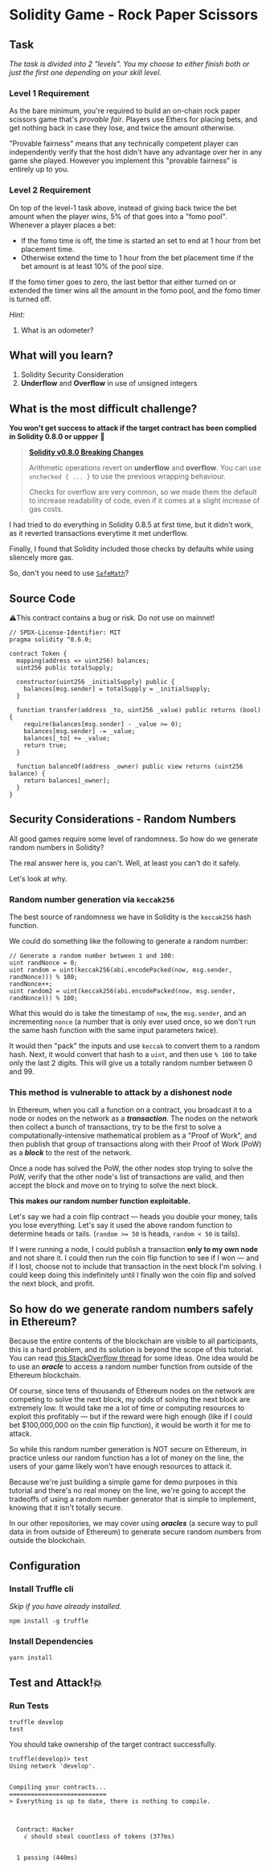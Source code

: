 # Solidity Game - Rock Paper Scissors

## Task

_The task is divided into 2 "levels". You my choose to either finish both or just the first one depending on your skill level._

### Level 1 Requirement

As the bare minimum, you're required to build an on-chain rock paper scissors game that's _provable fair_. Players use Ethers for placing bets, and get nothing back in case they lose, and twice the amount otherwise.

"Provable fairness" means that any technically competent player can independently verify that the host didn't have any advantage over her in any game she played. However you implement this "provable fairness" is entirely up to you.

### Level 2 Requirement

On top of the level-1 task above, instead of giving back twice the bet amount when the player wins, 5% of that goes into a "fomo pool". Whenever a player places a bet:

- If the fomo time is off, the time is started an set to end at 1 hour from bet placement time.
- Otherwise extend the time to 1 hour from the bet placement time if the bet amount is at least 10% of the pool size.

If the fomo timer goes to zero, the last bettor that either turned on or extended the timer wins all the amount in the fomo pool, and the fomo timer is turned off.

_Hint:_

1. What is an odometer?

## What will you learn?

1. Solidity Security Consideration
2. **Underflow** and **Overflow** in use of unsigned integers

## What is the most difficult challenge?

**You won't get success to attack if the target contract has been complied in Solidity 0.8.0 or uppper** 🤔

> [**Solidity v0.8.0 Breaking Changes**](https://docs.soliditylang.org/en/v0.8.5/080-breaking-changes.html?highlight=underflow#silent-changes-of-the-semantics)
>
> Arithmetic operations revert on **underflow** and **overflow**. You can use `unchecked { ... }` to use the previous wrapping behaviour.
>
> Checks for overflow are very common, so we made them the default to increase readability of code, even if it comes at a slight increase of gas costs.

I had tried to do everything in Solidity 0.8.5 at first time, but it didn't work, as it reverted transactions everytime it met underflow.

Finally, I found that Solidity included those checks by defaults while using sliencely more gas.

So, don't you need to use [`SafeMath`](https://github.com/OpenZeppelin/openzeppelin-contracts/blob/master/contracts/utils/math/SafeMath.sol)?

## Source Code

⚠️This contract contains a bug or risk. Do not use on mainnet!

```solidity
// SPDX-License-Identifier: MIT
pragma solidity ^0.6.0;

contract Token {
  mapping(address => uint256) balances;
  uint256 public totalSupply;

  constructor(uint256 _initialSupply) public {
    balances[msg.sender] = totalSupply = _initialSupply;
  }

  function transfer(address _to, uint256 _value) public returns (bool) {
    require(balances[msg.sender] - _value >= 0);
    balances[msg.sender] -= _value;
    balances[_to] += _value;
    return true;
  }

  function balanceOf(address _owner) public view returns (uint256 balance) {
    return balances[_owner];
  }
}

```

## Security Considerations - Random Numbers

All good games require some level of randomness. So how do we generate random numbers in Solidity?

The real answer here is, you can't. Well, at least you can't do it safely.

Let's look at why.

### Random number generation via `keccak256`

The best source of randomness we have in Solidity is the `keccak256` hash function.

We could do something like the following to generate a random number:

```
// Generate a random number between 1 and 100:
uint randNonce = 0;
uint random = uint(keccak256(abi.encodePacked(now, msg.sender, randNonce))) % 100;
randNonce++;
uint random2 = uint(keccak256(abi.encodePacked(now, msg.sender, randNonce))) % 100;
```

What this would do is take the timestamp of `now`, the `msg.sender`, and an incrementing `nonce` (a number that is only ever used once, so we don't run the same hash function with the same input parameters twice).

It would then "pack" the inputs and use `keccak` to convert them to a random hash. Next, it would convert that hash to a `uint`, and then use `% 100` to take only the last 2 digits. This will give us a totally random number between 0 and 99.

### This method is vulnerable to attack by a dishonest node

In Ethereum, when you call a function on a contract, you broadcast it to a node or nodes on the network as a **_transaction_**. The nodes on the network then collect a bunch of transactions, try to be the first to solve a computationally-intensive mathematical problem as a "Proof of Work", and then publish that group of transactions along with their Proof of Work (PoW) as a **_block_** to the rest of the network.

Once a node has solved the PoW, the other nodes stop trying to solve the PoW, verify that the other node's list of transactions are valid, and then accept the block and move on to trying to solve the next block.

**This makes our random number function exploitable.**

Let's say we had a coin flip contract — heads you double your money, tails you lose everything. Let's say it used the above random function to determine heads or tails. (`random >= 50` is heads, `random < 50` is tails).

If I were running a node, I could publish a transaction **only to my own node** and not share it. I could then run the coin flip function to see if I won — and if I lost, choose not to include that transaction in the next block I'm solving. I could keep doing this indefinitely until I finally won the coin flip and solved the next block, and profit.

## So how do we generate random numbers safely in Ethereum?

Because the entire contents of the blockchain are visible to all participants, this is a hard problem, and its solution is beyond the scope of this tutorial. You can read <a href="https://ethereum.stackexchange.com/questions/191/how-can-i-securely-generate-a-random-number-in-my-smart-contract" target=_new>this StackOverflow thread</a> for some ideas. One idea would be to use an **_oracle_** to access a random number function from outside of the Ethereum blockchain.

Of course, since tens of thousands of Ethereum nodes on the network are competing to solve the next block, my odds of solving the next block are extremely low. It would take me a lot of time or computing resources to exploit this profitably — but if the reward were high enough (like if I could bet $100,000,000 on the coin flip function), it would be worth it for me to attack.

So while this random number generation is NOT secure on Ethereum, in practice unless our random function has a lot of money on the line, the users of your game likely won't have enough resources to attack it.

Because we're just building a simple game for demo purposes in this tutorial and there's no real money on the line, we're going to accept the tradeoffs of using a random number generator that is simple to implement, knowing that it isn't totally secure.

In our other repositories, we may cover using **_oracles_** (a secure way to pull data in from outside of Ethereum) to generate secure random numbers from outside the blockchain.

## Configuration

### Install Truffle cli

_Skip if you have already installed._

```
npm install -g truffle
```

### Install Dependencies

```
yarn install
```

## Test and Attack!💥

### Run Tests

```
truffle develop
test
```

You should take ownership of the target contract successfully.

```
truffle(develop)> test
Using network 'develop'.


Compiling your contracts...
===========================
> Everything is up to date, there is nothing to compile.



  Contract: Hacker
    √ should steal countless of tokens (377ms)


  1 passing (440ms)

```
